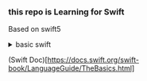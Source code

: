 ### this repo is Learning for Swift

Based on swift5

<details>
<summary> basic swift </summary>

```swift
1. var 변수, 재할당 가능, 재선언 불가능

2. let 상수, 재할당 불가능, 재선언 불가능

3. enum에 getter 설정 가능, 콜백 함수 선언 가능, 조건문도 가능함

4. arr: [Int] = [], arr: [Int] = [Int]() => 배열 선언방식 2가지 

5. 옵셔널 변수 => flutter 의 nullable 변수와 비슷하다, 하지만 null이 아닌 nil인 상태이다.
   옵셔널 변수를 guard 키워드를 사용해 유효성 검사 또는 nil을 벗길 수 있다.

6. 함수의 매개변수 사용법 : named parameter, parameter, ignore parameter

7. struct 제네릭 : 제네릭 타입을 정하지 않으면 자동으로 정한다.?

8. closure 사용법 3가지 

    1. var variable : T = {return T}()

    2. var variable : T {return T}

    3. 추상 : 매개변수 타입 -> 리턴 타입, 구현 : 매개변수 타입 -> 리턴 타입 
        let variable : (T) -> T = { (param : T) -> T in return T }
        let variable : (T) -> Void = { (param : T) in  }
    
9. 매개변수로 클로저를 갖는 함수
    1. closure parameter
    func funName( closureName : (T) -> T){
        closureName()
    }

    2. optional closure parameter
    func funName( closureName : ((T)->T)? = nil){
        closureName()
    }

10. 생성자와 해체자
    init 메소드로 생성자를 만들 수 있다.
    deinit 메소드로 해체자를 만들 수 있다.
    두 메소드에서 메모리에 적재되는 것과 사라지는 것을 알 수 있다.

```

</details>


(Swift Doc)[https://docs.swift.org/swift-book/LanguageGuide/TheBasics.html]
